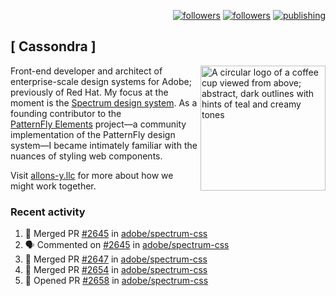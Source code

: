<p align="right"><a rel="me" href="https://front-end.social/@castastrophe">
    <img alt="followers" title="Follow me on Mastodon" src="https://img.shields.io/mastodon/follow/109297102751309835?domain=https%3A%2F%2Ffront-end.social&label=Follow&logo=mastodon&logoColor=white&style=for-the-badge&labelColor=008080&color=006969"/></a>
  <a href="https://codepen.io/castastrophe/">
    <img alt="followers" title="Follow me on CodePen" src="https://img.shields.io/badge/23-1?color=640464&labelColor=7c007c&style=for-the-badge&logo=codepen&label=Follow"/></a>
<a href="https://castastrophe.medium.com/">
    <img alt="publishing" title="View articles on Medium" src="https://img.shields.io/badge/107-1?color=666&labelColor=444&label=subscribe&logo=medium&logoColor=white&style=for-the-badge"/></a>
</p>

## [&nbsp;Cassondra&nbsp;]

<img align="right" src="https://github-production-user-asset-6210df.s3.amazonaws.com/1840295/253016758-ba468774-1cd3-42c2-8f43-947b5eeb5edf.png" height="200" alt="A circular logo of a coffee cup viewed from above; abstract, dark outlines with hints of teal and creamy tones">

Front-end developer and architect of enterprise-scale design systems for Adobe; previously of Red Hat. My focus at the moment is the [Spectrum design system](https://github.com/adobe/spectrum-css). As a founding contributor to the [PatternFly&nbsp;Elements](https://github.com/patternfly/patternfly-elements) project&mdash;a community implementation of the PatternFly design system&mdash;I became intimately familiar with the nuances of styling web components.

Visit [allons-y.llc](http://allons-y.llc/) for more about how we might work together.

### Recent activity

<!--START_SECTION:activity-->
1. 🎉 Merged PR [#2645](https://github.com/adobe/spectrum-css/pull/2645) in [adobe/spectrum-css](https://github.com/adobe/spectrum-css)
2. 🗣 Commented on [#2645](https://github.com/adobe/spectrum-css/pull/2645#issuecomment-2051783296) in [adobe/spectrum-css](https://github.com/adobe/spectrum-css)
3. 🎉 Merged PR [#2647](https://github.com/adobe/spectrum-css/pull/2647) in [adobe/spectrum-css](https://github.com/adobe/spectrum-css)
4. 🎉 Merged PR [#2654](https://github.com/adobe/spectrum-css/pull/2654) in [adobe/spectrum-css](https://github.com/adobe/spectrum-css)
5. 💪 Opened PR [#2658](https://github.com/adobe/spectrum-css/pull/2658) in [adobe/spectrum-css](https://github.com/adobe/spectrum-css)
<!--END_SECTION:activity-->
